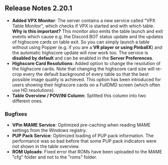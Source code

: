 ## Release Notes 2.20.1

- **Added VPX Monitor**: The server contains a new service called "VPX Table Monitor", which checks if VPX is started and with which table. **Why is this important?** This monitor also emits the table launch and exit events which cause e.g. the Discord BOT status update and the updates of highscore cards on table exit. So you can simply launch a table without using Popper (e.g. if you are a **VR player or using PinballX**) and the automatic highscore update will now work too. The service is **disabled by default** and can be enabled in the **Server Preferences**. 
- **Highscore Card Resolutions**: Added option to change the resolution of the highscore cards. Note that changing the highscore card size will re-crop every the default background of every table so that the best possible image quality is achieved. This option has been introduced for users showing their highscore cards on a FullDMD screen (which often use HD resolutions).
- **Table Overview / POV/INI Column**: Splitted this column into two different ones.

### Bugfixes

- **VPin MAME Service**: Optimized pre-caching when reading MAME settings from the Windows registry.
- **PUP Pack Service**: Optimized loading of PUP pack information. The performance was so bad before that some PUP pack indicators were not shown in the table overview.
- **ROM Uploads**: Fixed error that ROMs have been uploaded to the MAME "cfg" folder and not to the "roms" folder. 